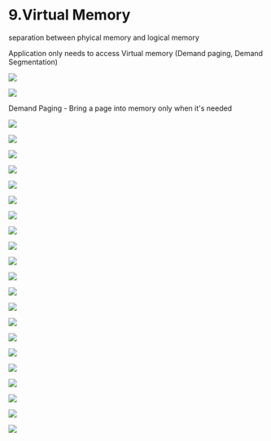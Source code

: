 # 9.Virtual Memory

separation between phyical memory and logical memory 

Application only needs to access Virtual memory \(Demand paging, Demand Segmentation\)

![](../.gitbook/assets/image%20%28124%29.png)



![](../.gitbook/assets/image%20%28106%29.png)



Demand Paging - Bring a page into memory only when it's needed

![](../.gitbook/assets/image%20%2850%29.png)

![](../.gitbook/assets/image%20%2835%29.png)

![](../.gitbook/assets/image%20%2883%29.png)

![](../.gitbook/assets/image%20%28146%29.png)

![](../.gitbook/assets/image%20%28112%29.png)

![](../.gitbook/assets/image%20%28120%29.png)

![](../.gitbook/assets/image%20%2813%29.png)



![](../.gitbook/assets/image%20%28151%29.png)



![](../.gitbook/assets/image%20%2890%29.png)

![](../.gitbook/assets/image%20%28122%29.png)

![](../.gitbook/assets/image%20%28143%29.png)

![](../.gitbook/assets/image%20%2824%29.png)

![](../.gitbook/assets/image%20%282%29.png)

![](../.gitbook/assets/image%20%2812%29.png)

![](../.gitbook/assets/image%20%2886%29.png)



![](../.gitbook/assets/image%20%28135%29.png)

![](../.gitbook/assets/image%20%2872%29.png)

![](../.gitbook/assets/image%20%28118%29.png)

![](../.gitbook/assets/image%20%2822%29.png)

![](../.gitbook/assets/image%20%2896%29.png)

![](../.gitbook/assets/image.png)

